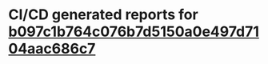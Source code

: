 # CI/CD generated reports for [b097c1b764c076b7d5150a0e497d7104aac686c7](https://github.com/hydephp/develop/commit/b097c1b764c076b7d5150a0e497d7104aac686c7)
